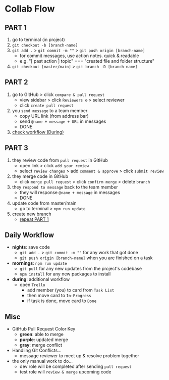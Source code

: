 # Collab Flow

## PART 1

1. go to terminal (in project)
2. `git checkout -b [branch-name]`
3. `git add .` > `git commit -m ""` > `git push origin [branch-name]`
   - for commit messages, use action notes. quick & readable
   - e.g. "[ past action ] topic" === "created file and folder structure"
4. `git checkout [master/main]` > `git branch -D [branch-name]`

## PART 2

1. go to GitHub > click `compare & pull request`
   - view sidebar > click `Reviewers ⚙` > select reviewer
   - click `create pull request`
2. you `send message` to a team member
   - copy URL link (from address bar)
   - send `@name + message + URL` in messages
   - DONE
3. [check workflow (During)](#daily-workflow)

## PART 3

1. they review code from `pull request` in GitHub
   - open link > click `add your review`
   - select `review changes` > add `comment & approve` > click `submit review`
2. they merge code in GitHub
   - click `merge pull request` > click `confirm merge` > delete `branch`
3. they `respond to message` back to the team member
   - they will response `@name + message` in messages
   - DONE
4. update code from master/main
   - go to terminal > `npm run update`
5. create new branch
   - [repeat PART 1](#part-1)

## Daily Workflow

- **nights**: save code
  - `git add .` > `git commit -m ""` for any work that got done
  - `git push origin [branch-name]` when you are finished on a task
- **mornings**: `npm run update`
  - `git pull` for any new updates from the project's codebase
  - `npm install` for any new packages to install
- **during**: additional workflow
  - open `Trello`
    - add member (you) to card from `Task List`
    - then move card to `In-Progress`
    - if task is done, move card to `Done`

## Misc

- GitHub Pull Request Color Key
  - **green**: able to merge
  - **purple**: updated merge
  - **gray**: merge conflict
- Handling Git Conflicts...
  - message reviewer to meet up & resolve problem together
- the only manual work to do...
   - dev role will be completed after sending `pull request`
   - test role will `review & merge` upcoming code
